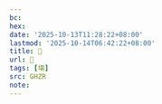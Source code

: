 ```yaml
---
bc:
hex:
date: '2025-10-13T11:28:22+08:00'
lastmod: '2025-10-14T06:42:22+08:00'
title: 󰜰
url: 󰜰
tags: [塲]
src: GHZR
note:
---
```

